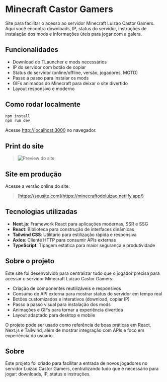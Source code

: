 # Minecraft Castor Gamers

Site para facilitar o acesso ao servidor Minecraft Luizao Castor Gamers. Aqui você encontra downloads, IP, status do servidor, instruções de instalação dos mods e informações úteis para jogar com a galera.

## Funcionalidades

- Download do TLauncher e mods necessários
- IP do servidor com botão de copiar
- Status do servidor (online/offline, versão, jogadores, MOTD)
- Passo a passo para instalar os mods
- GIFs animados do Minecraft para deixar o site divertido
- Layout responsivo e moderno

## Como rodar localmente

```bash
npm install
npm run dev
```

Acesse [http://localhost:3000](http://localhost:3000) no navegador.

## Print do site

> ![Preview do site](https://i.imgur.com/SyTY8Km.png)

## Site em produção

Acesse a versão online do site:
> [https://seusite.com](https://minecraftodoluizao.netlify.app/)

## Tecnologias utilizadas

- **Next.js**: Framework React para aplicações modernas, SSR e SSG
- **React**: Biblioteca para construção de interfaces dinâmicas
- **Tailwind CSS**: Utilitário para estilização rápida e responsiva
- **Axios**: Cliente HTTP para consumir APIs externas
- **TypeScript**: Tipagem estática para maior segurança e produtividade

## Sobre o projeto

Este site foi desenvolvido para centralizar tudo que o jogador precisa para acessar o servidor Minecraft Luizao Castor Gamers:
- Criação de componentes reutilizáveis e responsivos
- Consumo de API externa para mostrar status do servidor em tempo real
- Botões customizados e interativos (download, copiar IP)
- Passo a passo visual para instalação dos mods
- Animações e GIFs para tornar a experiência divertida
- Layout adaptado para desktop e mobile

O projeto pode ser usado como referência de boas práticas em React, Next.js e Tailwind, além de mostrar integração com APIs e foco em experiência do usuário.

## Sobre

Este projeto foi criado para facilitar a entrada de novos jogadores no servidor Luizao Castor Gamers, centralizando tudo que é necessário para jogar: downloads, IP, status e instruções.
